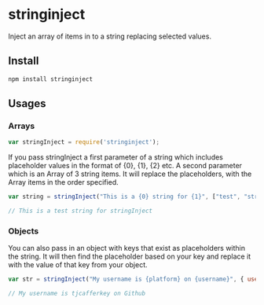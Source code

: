 # stringinject
Inject an array of items in to a string replacing selected values.

## Install ##

``` bash
npm install stringinject
```

## Usages ##

### Arrays ###

```javascript
var stringInject = require('stringinject');
```

If you pass stringInject a first parameter of a string which includes placeholder values in the format of {0}, {1}, {2} etc. A second parameter which is an Array of 3 string items. It will replace the placeholders, with the Array items in the order specified.

```javascript
var string = stringInject("This is a {0} string for {1}", ["test", "stringInject"]);

// This is a test string for stringInject
```

### Objects ###

You can also pass in an object with keys that exist as placeholders within the string. It will then find the placeholder based on your key and replace it with the value of that key from your object.

```javascript
var str = stringInject("My username is {platform} on {username}", { username: "tjcafferkey", platform: "GitHub" });

// My username is tjcafferkey on Github
```